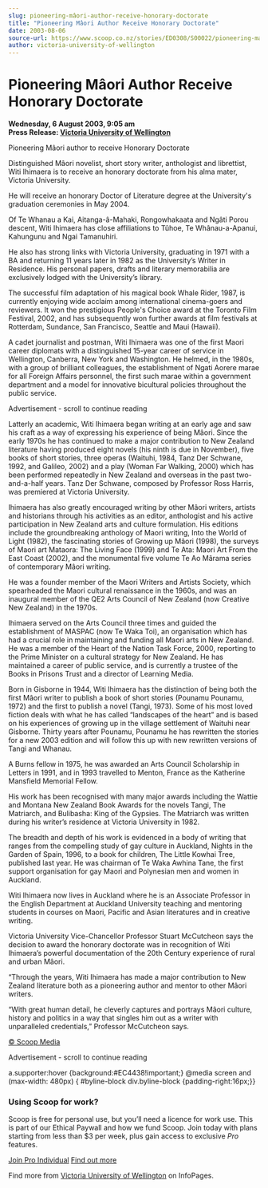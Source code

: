 ```yaml
---
slug: pioneering-mâori-author-receive-honorary-doctorate
title: "Pioneering Mâori Author Receive Honorary Doctorate"
date: 2003-08-06
source-url: https://www.scoop.co.nz/stories/ED0308/S00022/pioneering-maori-author-receive-honorary-doctorate.htm
author: victoria-university-of-wellington
---
```

Pioneering Mâori Author Receive Honorary Doctorate
==================================================

**Wednesday, 6 August 2003, 9:05 am**  
**Press Release: [Victoria University of Wellington](https://info.scoop.co.nz/Victoria_University_of_Wellington)**

Pioneering Mâori author to receive Honorary Doctorate

Distinguished Mâori novelist, short story writer, anthologist and librettist, Witi Ihimaera is to receive an honorary doctorate from his alma mater, Victoria University.

He will receive an honorary Doctor of Literature degree at the University's graduation ceremonies in May 2004.

Of Te Whanau a Kai, Aitanga-â-Mahaki, Rongowhakaata and Ngâti Porou descent, Witi Ihimaera has close affiliations to Tûhoe, Te Whânau-a-Apanui, Kahungunu and Ngai Tamanuhiri.

He also has strong links with Victoria University, graduating in 1971 with a BA and returning 11 years later in 1982 as the University’s Writer in Residence. His personal papers, drafts and literary memorabilia are exclusively lodged with the University’s library.

The successful film adaptation of his magical book Whale Rider, 1987, is currently enjoying wide acclaim among international cinema-goers and reviewers. It won the prestigious People's Choice award at the Toronto Film Festival, 2002, and has subsequently won further awards at film festivals at Rotterdam, Sundance, San Francisco, Seattle and Maui (Hawaii).

A cadet journalist and postman, Witi Ihimaera was one of the first Maori career diplomats with a distinguished 15-year career of service in Wellington, Canberra, New York and Washington. He helmed, in the 1980s, with a group of brilliant colleagues, the establishment of Ngati Aorere marae for all Foreign Affairs personnel, the first such marae within a government department and a model for innovative bicultural policies throughout the public service.

Advertisement - scroll to continue reading





  
Latterly an academic, Witi Ihimaera began writing at an early age and saw his craft as a way of expressing his experience of being Mâori. Since the early 1970s he has continued to make a major contribution to New Zealand literature having produced eight novels (his ninth is due in November), five books of short stories, three operas (Waituhi, 1984, Tanz Der Schwane, 1992, and Galileo, 2002) and a play (Woman Far Walking, 2000) which has been performed repeatedly in New Zealand and overseas in the past two-and-a-half years. Tanz Der Schwane, composed by Professor Ross Harris, was premiered at Victoria University.

Ihimaera has also greatly encouraged writing by other Mâori writers, artists and historians through his activities as an editor, anthologist and his active participation in New Zealand arts and culture formulation. His editions include the groundbreaking anthology of Maori writing, Into the World of Light (1982), the fascinating stories of Growing up Mâori (1998), the surveys of Maori art Mataora: The Living Face (1999) and Te Ata: Maori Art From the East Coast (2002), and the monumental five volume Te Ao Mârama series of contemporary Mâori writing.

He was a founder member of the Maori Writers and Artists Society, which spearheaded the Maori cultural renaissance in the 1960s, and was an inaugural member of the QE2 Arts Council of New Zealand (now Creative New Zealand) in the 1970s.

Ihimaera served on the Arts Council three times and guided the establishment of MASPAC (now Te Waka Toi), an organisation which has had a crucial role in maintaining and funding all Maori arts in New Zealand. He was a member of the Heart of the Nation Task Force, 2000, reporting to the Prime Minister on a cultural strategy for New Zealand. He has maintained a career of public service, and is currently a trustee of the Books in Prisons Trust and a director of Learning Media.

Born in Gisborne in 1944, Witi Ihimaera has the distinction of being both the first Mâori writer to publish a book of short stories (Pounamu Pounamu, 1972) and the first to publish a novel (Tangi, 1973). Some of his most loved fiction deals with what he has called “landscapes of the heart” and is based on his experiences of growing up in the village settlement of Waituhi near Gisborne. Thirty years after Pounamu, Pounamu he has rewritten the stories for a new 2003 edition and will follow this up with new rewritten versions of Tangi and Whanau.

A Burns fellow in 1975, he was awarded an Arts Council Scholarship in Letters in 1991, and in 1993 travelled to Menton, France as the Katherine Mansfield Memorial Fellow.

His work has been recognised with many major awards including the Wattie and Montana New Zealand Book Awards for the novels Tangi, The Matriarch, and Bulibasha: King of the Gypsies. The Matriarch was written during his writer’s residence at Victoria University in 1982.

The breadth and depth of his work is evidenced in a body of writing that ranges from the compelling study of gay culture in Auckland, Nights in the Garden of Spain, 1996, to a book for children, The Little Kowhai Tree, published last year. He was chairman of Te Waka Awhina Tane, the first support organisation for gay Maori and Polynesian men and women in Auckland.

Witi Ihimaera now lives in Auckland where he is an Associate Professor in the English Department at Auckland University teaching and mentoring students in courses on Maori, Pacific and Asian literatures and in creative writing.

Victoria University Vice-Chancellor Professor Stuart McCutcheon says the decision to award the honorary doctorate was in recognition of Witi Ihimaera’s powerful documentation of the 20th Century experience of rural and urban Mâori.

“Through the years, Witi Ihimaera has made a major contribution to New Zealand literature both as a pioneering author and mentor to other Mâori writers.

“With great human detail, he cleverly captures and portrays Mâori culture, history and politics in a way that singles him out as a writer with unparalleled credentials,” Professor McCutcheon says.  

[© Scoop Media](http://www.scoop.co.nz/about/terms.html)  

Advertisement - scroll to continue reading



a.supporter:hover {background:#EC4438!important;} @media screen and (max-width: 480px) { #byline-block div.byline-block {padding-right:16px;}}

### Using Scoop for work?

Scoop is free for personal use, but you’ll need a licence for work use. This is part of our Ethical Paywall and how we fund Scoop. Join today with plans starting from less than $3 per week, plus gain access to exclusive _Pro_ features.  
  
[Join Pro Individual](https://pro.scoop.co.nz/Individual/?from=ProIn24) [Find out more](https://pro.scoop.co.nz/using-scoop-for-work/?from=ProIn24)

Find more from [Victoria University of Wellington](https://info.scoop.co.nz/Victoria_University_of_Wellington) on InfoPages.